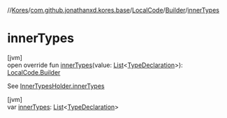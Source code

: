 //[Kores](../../../../index.md)/[com.github.jonathanxd.kores.base](../../index.md)/[LocalCode](../index.md)/[Builder](index.md)/[innerTypes](inner-types.md)

# innerTypes

[jvm]\
open override fun [innerTypes](inner-types.md)(value: [List](https://kotlinlang.org/api/latest/jvm/stdlib/kotlin.collections/-list/index.html)<[TypeDeclaration](../../-type-declaration/index.md)>): [LocalCode.Builder](index.md)

See [InnerTypesHolder.innerTypes](../../-inner-types-holder/inner-types.md)

[jvm]\
var [innerTypes](inner-types.md): [List](https://kotlinlang.org/api/latest/jvm/stdlib/kotlin.collections/-list/index.html)<[TypeDeclaration](../../-type-declaration/index.md)>
